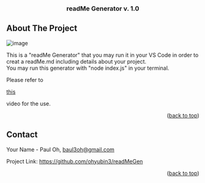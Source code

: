 
<a name="readme-top"></a>




<h3 align="center">readMe Generator v. 1.0</h3>





<!-- ABOUT THE PROJECT -->
## About The Project

![image](https://user-images.githubusercontent.com/111654603/191885865-7ba2b4bf-1d0f-4d85-b654-32e32366aa6f.png)


This is a "readMe Generator" that you may run it in your VS Code in order to creat a readMe.md including details about your project.  
You may run this generator with "node index.js" in your terminal.

Please refer to <p><a href="https://drive.google.com/file/d/1_r06NBvAz2pY5t-uCWThvgw6xYDb131d/view">this</a></p> video for the use.



<p align="right">(<a href="#readme-top">back to top</a>)</p>








<!-- CONTACT -->
## Contact

Your Name - Paul Oh, baul3oh@gmail.com

Project Link: https://github.com/ohyubin3/readMeGen


<p align="right">(<a href="#readme-top">back to top</a>)</p>
